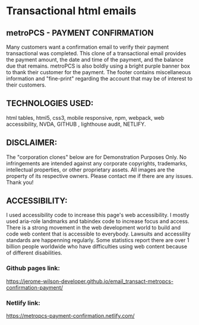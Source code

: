 
# Transactional html emails

## metroPCS - PAYMENT CONFIRMATION 
Many customers want a confirmation email to verify their payment transactional was completed. This clone of a transactional email provides the payment amount, the date and time of the payment, and the balance due that remains. metroPCS is also boldly using a bright purple banner box to thank their customer for the payment. The footer contains miscellaneous information and "fine-print" regarding the account that may be of interest to their customers. 

## TECHNOLOGIES USED:
html tables, html5, css3, mobile responsive, npm, webpack, web accessibility, NVDA, GITHUB , lighthouse audit, NETLIFY.

## DISCLAIMER:
The "corporation clones" below are for Demonstration Purposes Only. No infringements are intended against any corporate copyrights, trademarks, intellectual properties, or other proprietary assets. All images are the property of its respective owners. Please contact me if there are any issues. Thank you!

## ACCESSIBILITY:
I used accessibility code to increase this page's web accessibility. I mostly used aria-role landmarks and tabindex code to increase focus and access. There is a strong movement in the web development world to build and code web content that is accessible to everybody. Lawsuits and accessility standards are happenning regularly. Some statistics report there are over 1 billion people worldwide who have difficulties using web content because of different disabilities.

### Github pages link:
https://jerome-wilson-developer.github.io/email_transact-metropcs-confirmation-payment/

### Netlify link:
https://metropcs-payment-confirmation.netlify.com/

